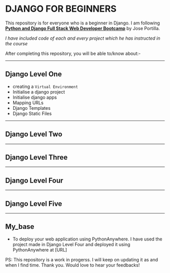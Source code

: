 # DJANGO FOR BEGINNERS

This repository is for everyone who is a beginner in Django.
I am following [**Python and Django Full Stack Web Developer Bootcamp**](https://www.udemy.com/course/python-and-django-full-stack-web-developer-bootcamp/learn/lecture/6648644#overview) by  Jose Portilla.


*I have included code of each and every project which he has instructed in the course*

After completing this repository, you will be able to/know about:-
***
## Django Level One
* creating a `Virtual Environment`
* Initialise a django project
* Initialise django apps
* Mapping URLs
* Django Templates
* Django Static Files

***
## Django Level Two

***
## Django Level Three

***
## Django Level Four
 
***
## Django Level Five

***
## My_base
- To deploy your web application using PythonAnywhere.
I have used the project made in Django Level Four and deployed it using PythonAnywhere at [URL]

PS: This repository is a work in progerss. I will keep on updating it as and when I find time.
Thank you. Would love to hear your feedbacks! 
